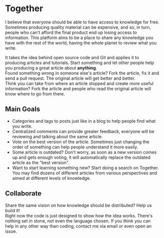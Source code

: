 # Together
I believe that everyone should be able to have access to knowledge for free. Sometimes producing quality material can be expensive, and so, in turn, people who can't afford the final product end up losing access to information. This platform aims to be a place to share any knowledge you have with the rest of the world, having the whole planet to review what you write.

It takes the idea behind open source code and Git and applies it to producing articles and tutorials. Start something and let other people help you producing a great article about **anything**. <br />
Found something wrong in someone else's article? Fork the article, fix it and send a pull request. The original article will get better and better.<br />
Think you can take from where an article stopped and create more useful information? Fork the article and people who read the original article will know where to go from there.

## Main Goals
- Categories and tags to posts just like in a blog to help people find what you write.
- Centralized comments can provide greater feedback, everyone will be reviewing and talking about the same article.
- Vote on the best version of the article. Sometimes just changing the order of something can help people understand it more easily.
- Some article is outdated? Don't worry, as soon as a new version comes up and gets enough voting, it will automatically replace the outdated article as the "best version".
- Want to start learning something new? Start doing a search on Together. You may find dozens of different articles from various perspectives and aimed at different levels of knowledge.

## Collaborate
Share the same vision on how knowledge should be distributed? Help us build it! <br />
Right now the code is just designed to show how the idea works. There's nothing set in stone, not even the language chosen. If you think you can help in any other way than coding, contact me via email or even open an issue.
